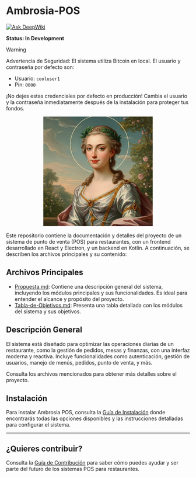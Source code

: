 # Ambrosia-POS
[![Ask DeepWiki](https://deepwiki.com/badge.svg)](https://deepwiki.com/JordyPirata/Ambrosia-POS)

**Status: In Development**

> [!WARNING]
> Advertencia de Seguridad: El sistema utiliza Bitcoin en local. El usuario y contraseña por defecto son:
>
> - Usuario: `cooluser1`
> - Pin: `0000`
>
> ¡No dejes estas credenciales por defecto en producción! Cambia el usuario y la contraseña inmediatamente después de la instalación para proteger tus fondos.

<p align="center">
  <img src="imgs/Ambrosia.png" alt="Ambrosia Logo" width="300"/>
</p>

Este repositorio contiene la documentación y detalles del proyecto de un sistema de punto de venta (POS) para restaurantes, con un frontend desarrollado en React y Electron, y un backend en Kotlin. A continuación, se describen los archivos principales y su contenido:

## Archivos Principales

- [Propuesta.md](Propuesta.md): Contiene una descripción general del sistema, incluyendo los módulos principales y sus funcionalidades. Es ideal para entender el alcance y propósito del proyecto.
- [Tabla-de-Objetivos.md](Tabla-de-Objetivos.md): Presenta una tabla detallada con los módulos del sistema y sus objetivos.

## Descripción General

El sistema está diseñado para optimizar las operaciones diarias de un restaurante, como la gestión de pedidos, mesas y finanzas, con una interfaz moderna y reactiva. Incluye funcionalidades como autenticación, gestión de usuarios, manejo de menús, pedidos, punto de venta, y más.

Consulta los archivos mencionados para obtener más detalles sobre el proyecto.

## Instalación

Para instalar Ambrosia POS, consulta la [Guía de Instalación](INSTALLATION.md) donde encontrarás todas las opciones disponibles y las instrucciones detalladas para configurar el sistema.

---

## ¿Quieres contribuir?

Consulta la [Guía de Contribución](Contributing.md) para saber cómo puedes ayudar y ser parte del futuro de los sistemas POS para restaurantes.
